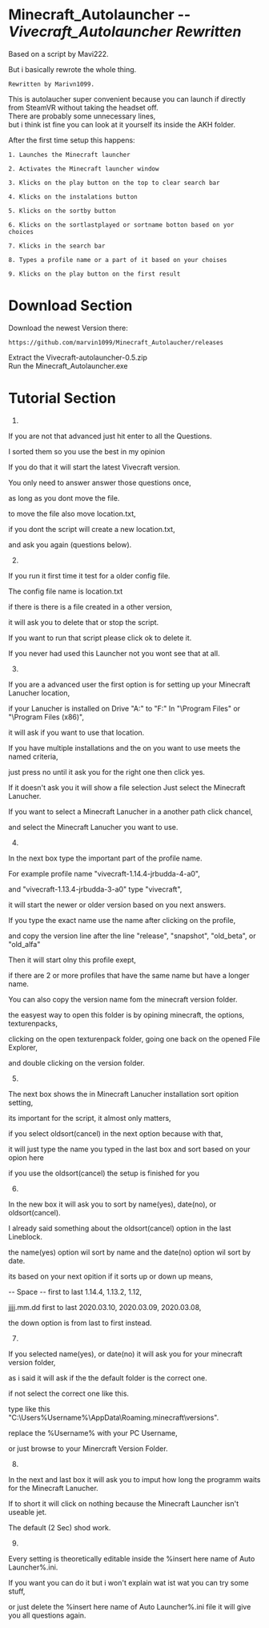 # Minecraft_Autolauncher -- *Vivecraft_Autolauncher Rewritten*
Based on a script by Mavi222.	

But i basically rewrote the whole thing.	

	Rewritten by Marivn1099.
	

This is autolaucher super convenient because you can launch if directly from SteamVR without taking the headset off.	
There are probably some unnecessary lines, 	
but i think ist fine you can look at it yourself its inside the AKH folder.	

After the first time setup this happens:	

	1. Launches the Minecraft launcher
	
	2. Activates the Minecraft launcher window
	
	3. Klicks on the play button on the top to clear search bar
	
	4. Klicks on the instalations button
	
	5. Klicks on the sortby button
	
	6. Klicks on the sortlastplayed or sortname botton based on yor choices
	
	7. Klicks in the search bar
	
	8. Types a profile name or a part of it based on your choises 
	
	9. Klicks on the play button on the first result
	

# Download Section

Download the newest Version there:

	https://github.com/marvin1099/Minecraft_Autolaucher/releases
	
Extract the Vivecraft-autolauncher-0.5.zip	
Run the Minecraft_Autolauncher.exe	

# Tutorial Section

1.

If you are not that advanced just hit enter to all the Questions.	

I sorted them so you use the best in my opinion		

If you do that it will start the latest Vivecraft version.	

You only need to answer answer those questions once,	

as long as you dont move the file.	

to move the file also move location.txt,	

if you dont the script will create a new location.txt,	

and ask you again (questions below).	


2.

If you run it first time it test for a older config file.	

The config file name is location.txt 	

if there is there is a file created in a other version,	

it will ask you to delete that or stop the script.	

If you want to run that script please click ok to delete it.	

If you never had used this Launcher not you wont see that at all.	


3.

If you are a advanced user the first option is for setting up your Minecraft Lanucher location,		

if your Lanucher is installed on Drive "A:\" to "F:\" In "\Program Files" or "\Program Files (x86)",	

it will ask if you want to use that location.	

If you have multiple installations and the on you want to use meets the named criteria,		

just press no until it ask you for the right one then click yes.	

If it doesn't ask you it will show a file selection Just select the Minecraft Lanucher.	

If you want to select a Minecraft Lanucher in a another path click chancel,	

and select the Minecraft Lanucher you want to use.	


4.

In the next box type the important part of the profile name.		

For example profile name "vivecraft-1.14.4-jrbudda-4-a0",	

and "vivecraft-1.13.4-jrbudda-3-a0" type "vivecraft",	

it will start the newer or older version based on you next answers.	

If you type the exact name use the name after clicking on the profile,	

and copy the version line after the line "release", "snapshot", "old_beta", or "old_alfa"	

Then it will start olny this profile exept,	

if there are 2 or more profiles that have the same name but have a longer name.		

You can also copy the version name fom the minecraft version folder.	

the easyest way to open this folder is by opining minecraft, the options, texturenpacks,	

clicking on the open texturenpack folder, going one back on the opened File Explorer,	

and double clicking on the version folder.	


5.

The next box shows the in Minecraft Lanucher installation sort opition setting,		

its important for the script, it almost only matters,	

if you select oldsort(cancel) in the next option because with that,	

it will just type the name you typed in the last box and sort based on your opion here	

if you use the oldsort(cancel) the setup is finished for you	


6.

In the new box it will ask you to sort by name(yes), date(no), or oldsort(cancel).	

I already said something about the oldsort(cancel) option in the last Lineblock.	

the name(yes) option wil sort by name and the date(no) option wil sort by date.		

its based on your next opition if it sorts up or down up means,		

-- Space --  first to last 1.14.4, 1.13.2, 1.12,	
	     
jjjj.mm.dd   first to last 2020.03.10, 2020.03.09, 2020.03.08,	

the down option is from last to first instead.	


7.

If you selected name(yes), or date(no) it will ask you for your minecraft version folder,	

as i said it will ask if the the default folder is the correct one.	

if not select the correct one like this.	

type like this "C:\Users\%Username%\AppData\Roaming\.minecraft\versions".	

replace the %Username% with your PC Username,	

or just browse to your Minercraft Version Folder.	


8.

In the next and last box it will ask you to imput how long the programm waits for the Minecraft Lanucher.	

If to short it will click on nothing because the Minecraft Launcher isn't useable jet.

The default (2 Sec) shod work.	


9.

Every setting is theoretically editable inside the %insert here name of Auto Launcher%.ini.	

If you want you can do it but i won't explain wat ist wat you can try some stuff,	

or just delete the %insert here name of Auto Launcher%.ini file it will give you all questions again.
